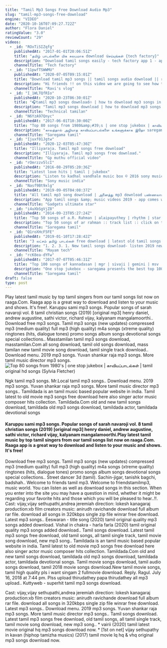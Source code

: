 ```yaml
---
title: "Tamil Mp3 Songs Free Download Audio Mp3"
slug: "tamil-mp3-songs-free-download"
engine: "VIDEO"
date: "2020-10-16T07:09:27.722Z"
author: "Flora Daniel"
ratingValue: "3.0"
reviewCount: "29"
videos:
  - _id: "ROxTiSIZqfg"
    publishedAt: "2017-01-01T20:06:51Z"
    title: "தமிழ் பாடல்களை மிக சுலபமாக download செய்யுங்கள் {tech factory}"
    description: "Download tamil songs easily - tech factory app 1 - app2"
    channelTitle: "Tech factory"
  - _id: "11pwfTSWWMU"
    publishedAt: "2020-07-05T09:15:01Z"
    title: "Download tamil mp3 songs || tamil songs audio download || ravi&amp;#39;s vlog"
    description: "Hi friends !! on this video we are going to see how to download tamil mp3 audio songs. Its very easy to download on google. Watch my video fully. Do not"
    channelTitle: "Ravi's vlog"
  - _id: "I_1WLTQfRIo"
    publishedAt: "2020-10-23T06:30:01Z"
    title: "🎧tamil mp3 songs download🔥 | how to download mp3 songs in tamil 2020 | mp3 songs free download tamil"
    description: "Tamil mp3 songs download | how to download mp3 songs in tamil 2020 | mp3 songs free download tamil"
    channelTitle: "Technical tamilan"
  - _id: "N6YzA97Qnyc"
    publishedAt: "2017-06-01T10:30:00Z"
    title: "Top 80 songs from 1980&amp;#39;s | one stop jukebox | காவியப்பாடல்கள் | tamil original hd songs"
    description: "காலத்தால் அழியாத காவியப்பாடல்களை உங்களுக்காக இதோ saregama தொகுத்து வழங்கி"
    channelTitle: "Saregama tamil"
  - _id: "Ijuxf01Jgtw"
    publishedAt: "2020-12-03T05:47:30Z"
    title: "Illiyaraja. Tamil mp3 songs free download"
    description: "Illiyaraja. Tamil mp3 songs free download."
    channelTitle: "Gp muthu official video"
  - _id: "rOmrzzv5lcI"
    publishedAt: "2016-08-29T05:20:36Z"
    title: "Latest love hits | tamil | jukebox"
    description: "Listen to kadhal vandhale music box © 2016 sony music entertainment india pvt. Ltd. Subscribe: vevo"
    channelTitle: "Sony music india"
  - _id: "Nasf9Bt9xlg"
    publishedAt: "2019-09-05T04:08:37Z"
    title: "All tamil mp3 song download | அனைத்து mp3 download பண்ணலாம்"
    description: "App tamil songs &amp; music videos 2019 - app comes with the finest collection of new, top, old"
    channelTitle: "Gadgets ultimate star"
  - _id: "i4uXbSgVjZ8"
    publishedAt: "2014-09-23T05:27:24Z"
    title: "Top 50 songs of a.R. Rahman | alaipayuthey | rhythm | star | one stop jukebox | tamil | hd songs"
    description: "Top 50 songs of ar rahman :: track list :: click on the below mentioned timings to listen your favorite song. 00:10 snehidhane 04:53 konjum mainaakkale"
    channelTitle: "Saregama tamil"
  - _id: "Q1roXHcF5FE"
    publishedAt: "2019-01-10T17:28:42Z"
    title: "3 லட்சம் தமிழ் பாடல்கள் free download | latest old tamil songs free download 100% - mayam tech"
    description: "1. 2. 3. 1. New tamil songs download- listen 2019 new tamil songs free online or download"
    channelTitle: "Mayam tech"
  - _id: "rcK8ea-dYFw"
    publishedAt: "2017-07-07T05:46:31Z"
    title: "Top 100 songs of kannadasan | mgr | sivaji | gemini | msv | pbs | one stop jukebox | tamil |hd audio"
    description: "One stop jukebox - saregama presents the best top 100 songs of the legendary lyricist kannadasan. Here you can listen the super hit songs sung by"
    channelTitle: "Saregama tamil"
draft: false
type: post
---
```


Play latest tamil music by top tamil singers from our tamil songs list now on raaga.Com. Raaga app is a great way to download and listen to your music and shows. It&#39;s free!. Karuppu sami mp3 songs. Popular songs of sarah navaroji vol. 8 tamil christian songs (2019) [original mp3] henry daniel, andrew augustine, sathi victor, richard vijay, kalyanam mangalamoorthi.. Download free mp3 songs. Tamil mp3 songs (new updates) compressed mp3 (medium quality) full mp3 (high quality) m4a songs (xtreme quality) ringtones (hits, dialogue tones) promo songs album songs devotional songs special collections.. Masstamilan tamil mp3 songs download, masstamilan.Com all song download, tamil old songs download, mass tamilan new tamil movie song download, tamil single track download.. Download menu. 2019 mp3 songs. Yuvan shankar raja mp3 songs. More tamil music director mp3 songs.
![Top 80 songs from 1980&#39;s | one stop jukebox | காவியப்பாடல்கள் | tamil original hd songs (Sylvia Fletcher)](https://i.ytimg.com/vi/N6YzA97Qnyc/hqdefault.jpg "Top 80 songs from 1980&#39;s | one stop jukebox | காவியப்பாடல்கள் | tamil original hd songs (Catherine Watkins)")

Ngk tamil mp3 songs. Mr.Local tamil mp3 songs.. Download menu. 2019 mp3 songs. Yuvan shankar raja mp3 songs. More tamil music director mp3 songs.. Tamildada is an tamil music based popular website in india. Tamil latest to old movie mp3 songs free download here also singer actor music composer hits collection. Tamildada.Com old and new tamil songs download, tamildada old mp3 songs download, tamildada actor, tamildada devotional songs
<!--inArticleAds-->

<!--galleryOne-->

#### Karuppu sami mp3 songs. Popular songs of sarah navaroji vol. 8 tamil christian songs (2019) [original mp3] henry daniel, andrew augustine, sathi victor, richard vijay, kalyanam mangalamoorthi.Play latest tamil music by top tamil singers from our tamil songs list now on raaga.Com. Raaga app is a great way to download and listen to your music and shows. It&#39;s free!
<!--inArticleAds-->

<!--galleryTwo-->

Download free mp3 songs. Tamil mp3 songs (new updates) compressed mp3 (medium quality) full mp3 (high quality) m4a songs (xtreme quality) ringtones (hits, dialogue tones) promo songs album songs devotional songs special collections.. Street dancer 3d (tamil). Sachin-jigar, tanishk bagchi, badshah.. Welcome to friends tamil mp3. Welcome to friendstamilmp3, music world. You can listen as well as download songs in this section. When you enter into the site you may have a question in mind, whether it might be regarding your favorite hits and those which you will be pleased to hear..!!. Cast: vijay,vijay sethupathi,andrea jeremiah direction: lokesh kanagaraj production:xb film creators music: anirudh ravichande download full album rar file. download all songs  in 320kbps single zip file winrar free download. Latest mp3 songs.. Eeswaran - title song (2020) tamil original quality mp3 songs added download. Vishal in chakra - harla farla (2020) tamil original quality mp3 songs added download.. Tamil songs download. Latest tamil mp3 songs free download, old tamil songs, all tamil single track, tamil movie song download, new mp3 song.. Tamildada is an tamil music based popular website in india. Tamil latest to old movie mp3 songs free download here also singer actor music composer hits collection. Tamildada.Com old and new tamil songs download, tamildada old mp3 songs download, tamildada actor, tamildada devotional songs. Tamil movie songs download, tamil audio songs download, tamil 2018 movie songs download.New tamil movie songs, tamil high quality pls i want singam 2 fullmovie download. Reply. Ragul. July 16, 2018 at 7:44 pm. Plss upload thirudathey papa thirudathey all mp3 upload.. Kuttyweb - superhit tamil mp3 songs download.
<!--galleryThree-->

Cast: vijay,vijay sethupathi,andrea jeremiah direction: lokesh kanagaraj production:xb film creators music: anirudh ravichande download full album rar file. download all songs  in 320kbps single zip file winrar free download. Latest mp3 songs.. Download menu. 2019 mp3 songs. Yuvan shankar raja mp3 songs. More tamil music director mp3 songs.. Tamil songs download. Latest tamil mp3 songs free download, old tamil songs, all tamil single track, tamil movie song download, new mp3 song.. * vairii (2020) tamil latest movie original hq mp3 songs download now. * [1st on net] vijay sethupathy in kavan (hiphop tamizha musics) (2017) tamil movie lq hq &amp; vhq original mp3 songs download now.